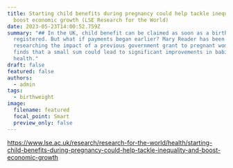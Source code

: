```yaml
---
title: Starting child benefits during pregnancy could help tackle inequality and
  boost economic growth (LSE Research for the World)
date: 2023-05-23T14:00:52.759Z
summary: "## In the UK, child benefit can be claimed as soon as a birth is
  registered. But what if payments began earlier? Mary Reader has been
  researching the impact of a previous government grant to pregnant women. She
  finds that a small sum could lead to significant improvements in babies’
  health."
draft: false
featured: false
authors:
  - admin
tags:
  - birthweight
image:
  filename: featured
  focal_point: Smart
  preview_only: false
---
```

https://www.lse.ac.uk/research/research-for-the-world/health/starting-child-benefits-during-pregnancy-could-help-tackle-inequality-and-boost-economic-growth